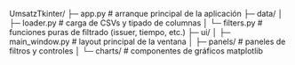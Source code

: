 UmsatzTkinter/
├─ app.py # arranque principal de la aplicación
├─ data/
│ ├─ loader.py # carga de CSVs y tipado de columnas
│ └─ filters.py # funciones puras de filtrado (issuer, tiempo, etc.)
├─ ui/
│ ├─ main_window.py # layout principal de la ventana
│ ├─ panels/ # paneles de filtros y controles
│ └─ charts/ # componentes de gráficos matplotlib
